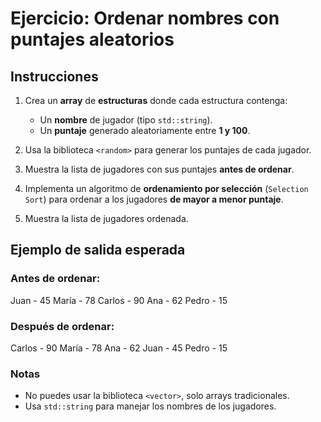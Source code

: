 # Ejercicio: Ordenar nombres con puntajes aleatorios

## Instrucciones

1. Crea un **array** de **estructuras** donde cada estructura contenga:
   - Un **nombre** de jugador (tipo `std::string`).
   - Un **puntaje** generado aleatoriamente entre **1 y 100**.

2. Usa la biblioteca `<random>` para generar los puntajes de cada jugador.

3. Muestra la lista de jugadores con sus puntajes **antes de ordenar**.

4. Implementa un algoritmo de **ordenamiento por selección** (`Selection Sort`) para ordenar a los jugadores **de mayor a menor puntaje**.

5. Muestra la lista de jugadores ordenada.

## Ejemplo de salida esperada

### Antes de ordenar:

Juan - 45
María - 78
Carlos - 90
Ana - 62
Pedro - 15

### Después de ordenar:

Carlos - 90
María - 78
Ana - 62
Juan - 45
Pedro - 15

### Notas
- No puedes usar la biblioteca `<vector>`, solo arrays tradicionales.
- Usa `std::string` para manejar los nombres de los jugadores.
